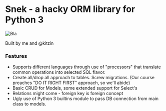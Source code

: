 # Snek - a hacky ORM library for Python 3
![Bla](https://i.imgur.com/hlJGRT0.jpg)

Built by me and @kitzin

### Features
 - Supports different languages through use of "processors" that translate common operations into selected SQL flavor.
 - Create all/drop all approach to tables. Screw migrations. (Our course preaches "DO IT RIGHT FIRST" approach, so we'll abide)
 - Basic CRUD for Models, some extended support for Select's
 - Relations might come - foreign key is foreign concept
 - Ugly use of Python 3 builtins module to pass DB connection from main class to models.

